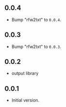## 0.0.4

 - Bump "rfw2txt" to `0.0.4`.

## 0.0.3

 - Bump "rfw2txt" to `0.0.3`.

## 0.0.2

 - output library

## 0.0.1

- Initial version.
